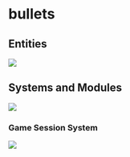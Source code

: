 # bullets
## Entities
[![](https://mermaid.ink/img/pako:eNp9kk1qwzAQha9iZh33AKZ0kQSaQBcmTuhGm0EaO6b6MapEEkLuXtmqnSYW9UK8-Z54oxl8BW4EQQG1NCd-ROuyjx3TWfgO2yzP37JS4oVsRFEPeGW0s0bKhBXlKoQhd6M_lf9cmSJjh7ubiqg62zqKzr6VtDTnNEf-1VjjtZjZ717P2NKHB7gZjnrAh21Em3Iqk-__NFaK6AzyeahH43eEJJ4meHarDk96bD8UqSaPewtDp_CmHHPGrcRNzLayRoVNYu99QM-in73mL3_g_YQFKLIKWxF-umtPGLgjKWJQBCmoRi8dA6Zv4Sp6Z6qL5lA462kBvhPoaN1iY1FBUaP8ptsPcbzaAw?type=png)](https://mermaid.live/edit#pako:eNp9kk1qwzAQha9iZh33AKZ0kQSaQBcmTuhGm0EaO6b6MapEEkLuXtmqnSYW9UK8-Z54oxl8BW4EQQG1NCd-ROuyjx3TWfgO2yzP37JS4oVsRFEPeGW0s0bKhBXlKoQhd6M_lf9cmSJjh7ubiqg62zqKzr6VtDTnNEf-1VjjtZjZ717P2NKHB7gZjnrAh21Em3Iqk-__NFaK6AzyeahH43eEJJ4meHarDk96bD8UqSaPewtDp_CmHHPGrcRNzLayRoVNYu99QM-in73mL3_g_YQFKLIKWxF-umtPGLgjKWJQBCmoRi8dA6Zv4Sp6Z6qL5lA462kBvhPoaN1iY1FBUaP8ptsPcbzaAw)
## Systems and Modules
[![](https://mermaid.ink/img/pako:eNqNlN9uwiAUxl-l4druAXqxZFM3l8yksTPe9OakHCsJBQM0pjG--7DopP-YvSAt5wfnOx-nnEkhKZKE7Lk8FQdQJvre5CKyz3a5zBptsIri-DX6hAoz1JpJ4WZz4bBBoMV3UnF6B6exlEODag0CSlQ-PhJoF8ylMEpy_hdbS1pzDC9y813Z_lwLbb_8_PevKH6xsbfCWN3az_UAbHyV7hgt0UwCH2nWJSZEzK1LCoY1ecgGBUU1t0cFhRmrf8D-MI76Ce69tr6aMJkdFTOYGamwW4p34C04YlkfSQ-NZsVSlEyg732fW6ULqOyRhvZ6-DHspT57qzOEtJb1GmagtpvYxTvmja-4pX-av2qhQ9qN43W7rg1I61jg6ElZnheOHBH0v5gR06fwts3gJIbVdqRcbxngPCh1Yp_QSGbE_oMVMGpvxfN1JifmgBXmJLGvFPdQc5OTXFwsCrWRWSMKkhhV44zURwoGFwxKBRVJ9sA1Xn4BoFLWOQ?type=png)](https://mermaid.live/edit#pako:eNqNlN9uwiAUxl-l4druAXqxZFM3l8yksTPe9OakHCsJBQM0pjG--7DopP-YvSAt5wfnOx-nnEkhKZKE7Lk8FQdQJvre5CKyz3a5zBptsIri-DX6hAoz1JpJ4WZz4bBBoMV3UnF6B6exlEODag0CSlQ-PhJoF8ylMEpy_hdbS1pzDC9y813Z_lwLbb_8_PevKH6xsbfCWN3az_UAbHyV7hgt0UwCH2nWJSZEzK1LCoY1ecgGBUU1t0cFhRmrf8D-MI76Ce69tr6aMJkdFTOYGamwW4p34C04YlkfSQ-NZsVSlEyg732fW6ULqOyRhvZ6-DHspT57qzOEtJb1GmagtpvYxTvmja-4pX-av2qhQ9qN43W7rg1I61jg6ElZnheOHBH0v5gR06fwts3gJIbVdqRcbxngPCh1Yp_QSGbE_oMVMGpvxfN1JifmgBXmJLGvFPdQc5OTXFwsCrWRWSMKkhhV44zURwoGFwxKBRVJ9sA1Xn4BoFLWOQ)

### Game Session System
[![](https://mermaid.ink/img/pako:eNp9UslqwzAQ_RWhkwNJe_ehPSQ5BBowdkMgdQ_CGjsGWypaWozwv1fWQqqm1AfzNG-ZscYGN5wCznE78K_mSoRCr7uaIftUyp561mVZRKgCKXvOViuveOGEOkEA6MzFQCNbasYca0HKFERLyLJCEwmItzcyNK72xriesSHafwJT84w2mydUDGQCcSSMdCCqSSoYwzhn61tG8YGJyVWiOExxn-Pzj6UxJRA6BQkKmhjo7T8Sna1cuntb0v7_Zqdia8zpgxIFFG05Y9AsyMulrWim0iTrcM5DdSneHg8SXUDwaHiu6_ffMq9KBOmC0ebBCu2te2C_H3kU1posOzDnIC4jcDtNFu_ry5h3CgcjH-jgisP99b6d8BqPIEbSU_vrmqVSY3WFEWqcW0ihJXpQNa7ZbKVEK15NrMG5EhrWWLv73vWkE2TEeUsGCfM3O__31Q?type=png)](https://mermaid.live/edit#pako:eNp9UslqwzAQ_RWhkwNJe_ehPSQ5BBowdkMgdQ_CGjsGWypaWozwv1fWQqqm1AfzNG-ZscYGN5wCznE78K_mSoRCr7uaIftUyp561mVZRKgCKXvOViuveOGEOkEA6MzFQCNbasYca0HKFERLyLJCEwmItzcyNK72xriesSHafwJT84w2mydUDGQCcSSMdCCqSSoYwzhn61tG8YGJyVWiOExxn-Pzj6UxJRA6BQkKmhjo7T8Sna1cuntb0v7_Zqdia8zpgxIFFG05Y9AsyMulrWim0iTrcM5DdSneHg8SXUDwaHiu6_ffMq9KBOmC0ebBCu2te2C_H3kU1posOzDnIC4jcDtNFu_ry5h3CgcjH-jgisP99b6d8BqPIEbSU_vrmqVSY3WFEWqcW0ihJXpQNa7ZbKVEK15NrMG5EhrWWLv73vWkE2TEeUsGCfM3O__31Q)
